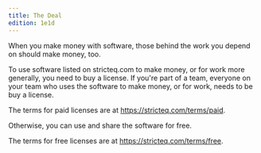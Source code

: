 ```yaml
---
title: The Deal
edition: 1e1d
---
```


When you make money with software, those behind the work you depend on should make money, too.

To use software listed on stricteq.com to make money, or for work more generally, you need to buy a license.  If you're part of a team, everyone on your team who uses the software to make money, or for work, needs to be buy a license.

The terms for paid licenses are at <https://stricteq.com/terms/paid>.

Otherwise, you can use and share the software for free.

The terms for free licenses are at <https://stricteq.com/terms/free>.
